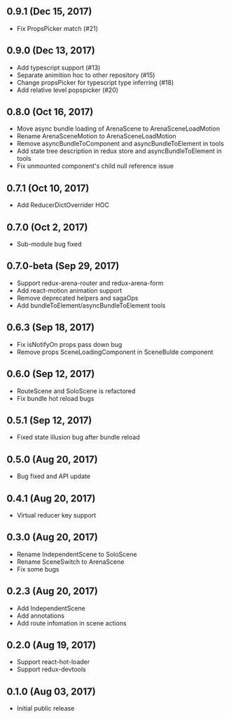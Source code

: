 ## 0.9.1 (Dec 15, 2017)

* Fix PropsPicker match (#21)

## 0.9.0 (Dec 13, 2017)

* Add typescript support (#13)
* Separate animition hoc to other repository (#15)
* Change propsPicker for typescript type inferring (#18)
* Add relative level popspicker (#20)

## 0.8.0 (Oct 16, 2017)

* Move async bundle loading of ArenaScene to ArenaSceneLoadMotion
* Rename ArenaSceneMotion to ArenaSceneLoadMotion
* Remove asyncBundleToComponent and asyncBundleToElement in tools
* Add state tree description in redux store and asyncBundleToElement in tools
* Fix unmounted component's child null reference issue

## 0.7.1 (Oct 10, 2017)

* Add ReducerDictOverrider HOC

## 0.7.0 (Oct 2, 2017)

* Sub-module bug fixed

## 0.7.0-beta (Sep 29, 2017)

* Support redux-arena-router and redux-arena-form
* Add react-motion animation support
* Remove deprecated helpers and sagaOps
* Add bundleToElement/asyncBundleToElement tools

## 0.6.3 (Sep 18, 2017)

* Fix isNotifyOn props pass down bug
* Remove props SceneLoadingComponent in SceneBulde component

## 0.6.0 (Sep 12, 2017)

* RouteScene and SoloScene is refactored
* Fix bundle hot reload bugs

## 0.5.1 (Sep 12, 2017)

* Fixed state illusion bug after bundle reload

## 0.5.0 (Aug 20, 2017)

* Bug fixed and API update

## 0.4.1 (Aug 20, 2017)

* Virtual reducer key support

## 0.3.0 (Aug 20, 2017)

* Rename IndependentScene to SoloScene
* Rename SceneSwitch to ArenaScene
* Fix some bugs

## 0.2.3 (Aug 20, 2017)

* Add IndependentScene
* Add annotations
* Add route infomation in scene actions

## 0.2.0 (Aug 19, 2017)

* Support react-hot-loader
* Support redux-devtools

## 0.1.0 (Aug 03, 2017)

* Initial public release
